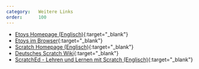 ```yaml
---
category:   Weitere Links
order:      100
---
```


- [Etoys Homepage (Englisch)](http://squeakland.org){:target="_blank"}
- [Etoys im Browser](http://codefrau.github.io/SqueakJS/etoys/){:target="_blank"}
- [Scratch Homepage (Englisch)](http://scratch.mit.edu){:target="_blank"}
- [Deutsches Scratch Wiki](http://scratch-dach.info){:target="_blank"}
- [ScratchEd - Lehren und Lernen mit Scratch (Englisch)](http://scratched.media.mit.edu){:target="_blank"}

